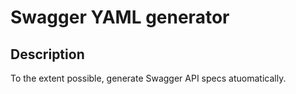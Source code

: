 # Swagger YAML generator

## Description
To the extent possible, generate Swagger API specs atuomatically.
